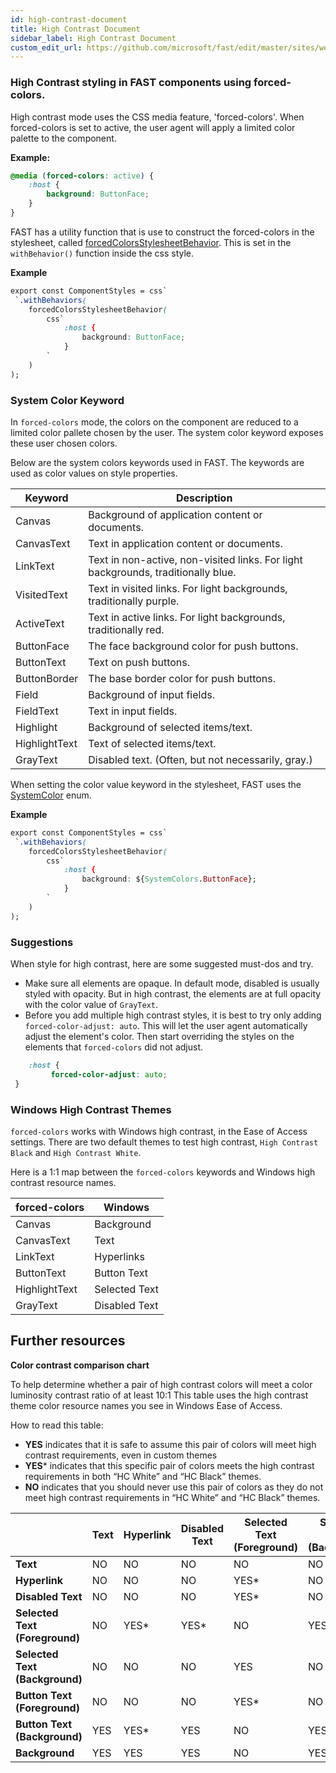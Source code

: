 ```yaml
---
id: high-contrast-document
title: High Contrast Document
sidebar_label: High Contrast Document
custom_edit_url: https://github.com/microsoft/fast/edit/master/sites/website/src/docs/design-systems/high-contrast.md
---
```


### High Contrast styling in FAST components using forced-colors.
High contrast mode uses the CSS media feature, 'forced-colors'. When forced-colors is set to active, the user agent will apply a limited color palette to the component.

**Example:**
```css
@media (forced-colors: active) {
    :host {
        background: ButtonFace;
    }
}
```

FAST has a utility function that is use to construct the forced-colors in the stylesheet, called [forcedColorsStylesheetBehavior](fast/match-media-stylesheet-behavior.ts). This is set in the `withBehavior()` function inside the css style.

**Example**
```css
export const ComponentStyles = css`
 `.withBehaviors(
    forcedColorsStylesheetBehavior(
        css`
            :host {
                background: ButtonFace;
            }
        `
    )
);
```

### System Color Keyword
In `forced-colors` mode, the colors on the component are reduced to a limited color pallete chosen by the user. The system color keyword exposes these user chosen colors.

Below are the system colors keywords used in FAST. The keywords are used as color values on style properties.


| Keyword         | Description                                                                       |
|-----------------|-----------------------------------------------------------------------------------|
| Canvas          | Background of application content or documents.                                   |
| CanvasText      | Text in application content or documents.                                         |
| LinkText        | Text in non-active, non-visited links. For light backgrounds, traditionally blue. |
| VisitedText     | Text in visited links. For light backgrounds, traditionally purple.               |
| ActiveText      | Text in active links. For light backgrounds, traditionally red.                   |
| ButtonFace      | The face background color for push buttons.                                       |
| ButtonText      | Text on push buttons.                                                             |
| ButtonBorder    | The base border color for push buttons.                                           |
| Field           | Background of input fields.                                                       |
| FieldText       | Text in input fields.                                                             |
| Highlight       | Background of selected items/text.                                                |
| HighlightText   | Text of selected items/text.                                                      |
| GrayText        | Disabled text. (Often, but not necessarily, gray.)                                |


When setting the color value keyword in the stylesheet, FAST uses the [SystemColor](fast/system-colors.ts) enum.

**Example**
```css
export const ComponentStyles = css`
 `.withBehaviors(
    forcedColorsStylesheetBehavior(
        css`
            :host {
                background: ${SystemColors.ButtonFace};
            }
        `
    )
);
```

### Suggestions
When style for high contrast, here are some suggested must-dos and try.

- Make sure all elements are opaque. In default mode, disabled is usually styled with opacity. But in high contrast, the elements are at full opacity with the color value of `GrayText`.
- Before you add multiple high contrast styles, it is best to try only adding `forced-color-adjust: auto`. This will let the user agent automatically adjust the element's color. Then start overriding the styles on the elements that `forced-colors` did not adjust.
```css
	:host {
	     forced-color-adjust: auto;
 }
```

### Windows High Contrast Themes
`forced-colors` works with Windows high contrast, in the Ease of Access settings. There are two default themes to test high contrast, `High Contrast Black` and `High Contrast White`.

Here is a 1:1 map between the `forced-colors` keywords and Windows high contrast resource names.

| forced-colors   | Windows        |
|-----------------|----------------|
| Canvas          | Background     |
| CanvasText      | Text           |
| LinkText        | Hyperlinks     |
| ButtonText      | Button Text    |
| HighlightText   | Selected Text  |
| GrayText        | Disabled Text  |


## Further resources

**Color contrast comparison chart**

To help determine whether a pair of high contrast colors will meet a color luminosity contrast ratio of at least 10:1
This table uses the high contrast theme color resource names you see in Windows Ease of Access.

How to read this table:
- **YES** indicates that it is safe to assume this pair of colors will meet high contrast requirements, even in custom themes
- **YES*** indicates that this specific pair of colors meets the high contrast requirements in both “HC White” and “HC Black” themes.
- **NO** indicates that you should never use this pair of colors as they do not meet high contrast requirements in “HC White” and “HC Black” themes.

|                                 | Text | Hyperlink | Disabled Text | Selected Text (Foreground) | Selected Text (Background) | Button Text (Foreground) | Button Text (Background) | Background |
|---------------------------------|------|-----------|---------------|----------------------------|----------------------------|--------------------------|--------------------------|------------|
| **Text**                        | NO   | NO        | NO            | NO                         | NO                         | NO                       | YES                      | YES        |
| **Hyperlink**                   | NO   | NO        | NO            | YES*                       | NO                         | NO                       | YES*                     | YES        |
| **Disabled Text**               | NO   | NO        | NO            | YES*                       | NO                         | NO                       | YES                      | YES        |
| **Selected Text (Foreground)**  | NO   | YES*      | YES*          | NO                         | YES                        | YES*                     | NO                       | NO         |
| **Selected Text (Background)**  | NO   | NO        | NO            | YES                        | NO                         | NO                       | YES*                     | YES*       |
| **Button Text (Foreground)**    | NO   | NO        | NO            | YES*                       | NO                         | NO                       | YES                      | YES        |
| **Button Text (Background)**    | YES  | YES*      | YES           | NO                         | YES*                       | YES                      | NO                       | NO         |
| **Background**                  | YES  | YES       | YES           | NO                         | YES*                       | YES                      | NO                       | NO         |

